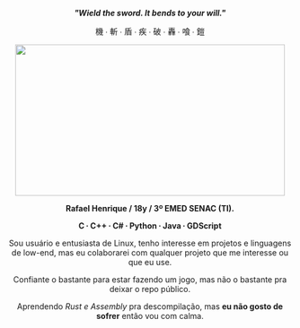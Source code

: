 <p align="center"><b><i>"Wield the sword. It bends to your will."</b></i></p>
<p align="center">機 ∙ 斬 ∙ 盾 ∙ 疾 ∙ 破 ∙ 轟 ∙ 喰 ∙ 鎧</p>
<p align="center"><img src="https://github.com/monadoenchant/monadoenchant/assets/89185603/29a03f51-1b97-4ff9-91c7-26df54322012" width="480" height="270"/></p>
<p align="center"><b>Rafael Henrique / 18y / 3º EMED SENAC (TI).</b></p>
<p align="center"><b>C ∙ C++ ∙ C# ∙ Python ∙ Java ∙ GDScript</b></p>
<p align="center">Sou usuário e entusiasta de Linux, tenho interesse em projetos e linguagens de low-end, mas eu colaborarei com qualquer projeto que me interesse ou que eu use.</p>
<p align="center">Confiante o bastante para estar fazendo um jogo, mas não o bastante pra deixar o repo público.</p>
<p align="center">Aprendendo <i>Rust e Assembly</i> pra descompilação, mas <b>eu não gosto de sofrer</b> então vou com calma. 
